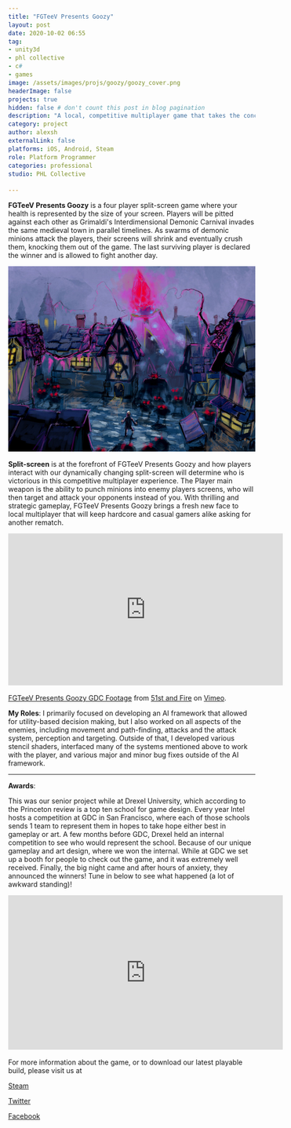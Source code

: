 ```yaml
---
title: "FGTeeV Presents Goozy"
layout: post
date: 2020-10-02 06:55
tag: 
- unity3d
- phl collective
- c#
- games
image: /assets/images/projs/goozy/goozy_cover.png
headerImage: false
projects: true
hidden: false # don't count this post in blog pagination
description: "A local, competitive multiplayer game that takes the concept of split-screen and turns it into an integral game mechanic"
category: project
author: alexsh
externalLink: false
platforms: iOS, Android, Steam
role: Platform Programmer
categories: professional
studio: PHL Collective

---
```


**FGTeeV Presents Goozy** is a four player split-screen game where your health is represented by the size of your screen. Players will be pitted against each other as Grimaldi's Interdimensional Demonic Carnival invades the same medieval town in parallel timelines. As swarms of demonic minions attack the players, their screens will shrink and eventually crush them, knocking them out of the game. The last surviving player is declared the winner and is allowed to fight another day.


![Conceptual Art](/assets/images/mog/mog_concept.jpg)

**Split-screen** is at the forefront of FGTeeV Presents Goozy and how players interact with our dynamically changing split-screen will determine who is victorious in this competitive multiplayer experience. The Player main weapon is the ability to punch minions into enemy players screens, who will then target and attack your opponents instead of you. With thrilling and strategic gameplay, FGTeeV Presents Goozy brings a fresh new face to local multiplayer that will keep hardcore and casual gamers alike asking for another rematch.

<p align="center">
<iframe width="560" height="310" src="https://player.vimeo.com/video/159974647" frameborder="0" allowfullscreen></iframe>


<p><a href="https://vimeo.com/159974647">FGTeeV Presents Goozy GDC Footage</a> from <a href="https://vimeo.com/51standfire">51st and Fire</a> on <a href="https://vimeo.com">Vimeo</a>.</p>
</p>


**My Roles**:
I primarily focused on developing an AI framework that allowed for utility-based decision making, but I also worked on all aspects of the enemies, including movement and path-finding, attacks and the attack system, perception and targeting. Outside of that, I developed various stencil shaders, interfaced many of the systems mentioned above to work with the player, and various major and minor bug fixes outside of the AI framework.

---

**Awards**:

This was our senior project while at Drexel University, which according to the Princeton review is a top ten school for game design. Every year Intel hosts a competition at GDC in San Francisco, where each of those schools sends 1 team to represent them in hopes to take hope either best in gameplay or art. A few months before GDC, Drexel held an internal competition to see who would represent the school. Because of our unique gameplay and art design, where we won the internal. While at GDC we set up a booth for people to check out the game, and it was extremely well received. Finally, the big night came and after hours of anxiety, they announced the winners! Tune in below to see what happened (a lot of awkward standing)!

<p align="center">
<iframe width="560" height="315" src="https://www.youtube.com/embed/tc7AbJmcaMo" frameborder="0" allow="autoplay; encrypted-media" allowfullscreen></iframe>
</p>

For more information about the game, or to download our latest playable build, please visit us at 

[Steam](https://steamcommunity.com/sharedfiles/filedetails/?id=697493532)

[Twitter](https://twitter.com/51standfire)

[Facebook](https://www.facebook.com/Mirrors-of-Grimaldi-1119154781450348/)
